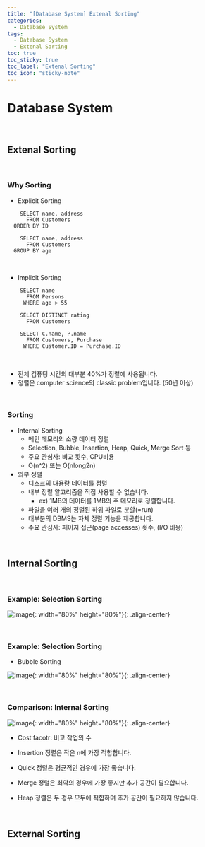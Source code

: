 ```yaml
---
title: "[Database System] Extenal Sorting"
categories:
  - Database System
tags:
  - Database System
  - Extenal Sorting
toc: true
toc_sticky: true
toc_label: "Extenal Sorting"
toc_icon: "sticky-note"
---
```


# Database System

<br>

## Extenal Sorting

<br>

### Why Sorting

- Explicit Sorting

```
    SELECT name, address
      FROM Customers
  ORDER BY ID
```

```
    SELECT name, address
      FROM Customers
  GROUP BY age
```

<br>

- Implicit Sorting

```
    SELECT name
      FROM Persons
     WHERE age > 55
```

```
    SELECT DISTINCT rating
      FROM Customers
```

```
    SELECT C.name, P.name
      FROM Customers, Purchase
     WHERE Customer.ID = Purchase.ID
```

<br>

- 전체 컴퓨팅 시간의 대부분 40%가 정렬에 사용됩니다.
- 정렬은 computer science의 classic problem입니다. (50년 이상)

<br>

### Sorting

- Internal Sorting
    - 메인 메모리의 소량 데이터 정렬
    - Selection, Bubble, Insertion, Heap, Quick, Merge Sort 등
    - 주요 관심사: 비교 횟수, CPU비용
    - O(n^2) 또는 O(nlong2n)
- 외부 정렬
    - 디스크의 대용량 데이터를 정렬
    - 내부 정렬 알고리즘을 직접 사용할 수 없습니다.
        - ex) 1MB의 데이터를 1MB의 주 메모리로 정렬합니다.
    - 파일을 여러 개의 정렬된 하위 파일로 분할(=run)
    - 대부분의 DBMS는 자체 정렬 기능을 제공합니다.
    - 주요 관심사: 페이지 접근(page accesses) 횟수, (I/O 비용)

<br>

## Internal Sorting

<br>

### Example: Selection Sorting

![image](https://user-images.githubusercontent.com/55765292/141417039-f905ca27-b834-45b1-af59-960ce3ed659a.png){: width="80%" height="80%"}{: .align-center}

<br>

### Example: Selection Sorting

- Bubble Sorting

![image](https://user-images.githubusercontent.com/55765292/141417104-9e3d2f02-a6e7-465f-ba59-a6f5d0a7e572.png){: width="80%" height="80%"}{: .align-center}

<br>

### Comparison: Internal Sorting

![image](https://user-images.githubusercontent.com/55765292/141417700-c3e08438-aa99-4c5a-b017-54ff9086c85c.png){: width="80%" height="80%"}{: .align-center}

- Cost facotr: 비교 작업의 수<br>

- Insertion 정렬은 작은 n에 가장 적합합니다.
- Quick 정렬은 평균적인 경우에 가장 좋습니다.
- Merge 정렬은 최악의 경우에 가장 좋지만 추가 공간이 필요합니다.
- Heap 정렬은 두 경우 모두에 적합하며 추가 공간이 필요하지 않습니다.

<br>

## External Sorting
